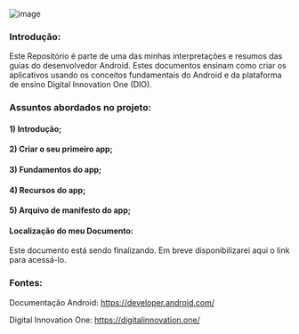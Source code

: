 
![image](https://user-images.githubusercontent.com/78937585/114437989-952f2e00-9b9d-11eb-9226-544ff2aec910.png)


### Introdução:

Este Repositório é parte de uma das minhas interpretações e resumos das guias do desenvolvedor Android. Estes documentos ensinam como criar os aplicativos usando os conceitos fundamentais do Android e da plataforma de ensino Digital Innovation One (DIO). 




### Assuntos abordados no projeto:

#### 1) Introdução;

#### 2) Criar o seu primeiro app;

#### 3) Fundamentos do app;

#### 4) Recursos do app;

#### 5) Arquivo de manifesto do app;




#### Localização do meu Documento:

Este documento está sendo finalizando. Em breve disponibilizarei aqui o link para acessá-lo.




### Fontes:

Documentação Android: https://developer.android.com/

Digital Innovation One: https://digitalinnovation.one/

